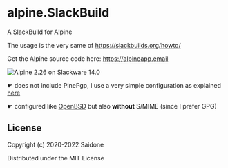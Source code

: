 # alpine.SlackBuild
A SlackBuild for Alpine

The usage is the very same of https://slackbuilds.org/howto/

Get the Alpine source code here: https://alpineapp.email

![Alpine 2.26 on Slackware 14.0](https://i.postimg.cc/90h7w9wF/Alpine-2-26.png "Alpine 2.26 on Slackware 14.0")

☛ does not include PinePgp, I use a very simple configuration as explained [here](http://moser-isi.ethz.ch/gpg.html#howtosetuppineforuseiwthgpg)

☛ configured like [OpenBSD](http://cvsweb.openbsd.org/cgi-bin/cvsweb/ports/mail/alpine/Makefile?rev=HEAD&content-type=text/x-cvsweb-markup) but also **without** S/MIME (since I prefer GPG)

## License
Copyright (c) 2020-2022 Saidone

Distributed under the MIT License
